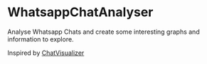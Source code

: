 # WhatsappChatAnalyser
Analyse Whatsapp Chats and create some interesting graphs and information to explore.

Inspired by [ChatVisualizer](https://chatvisualizer.com/)
